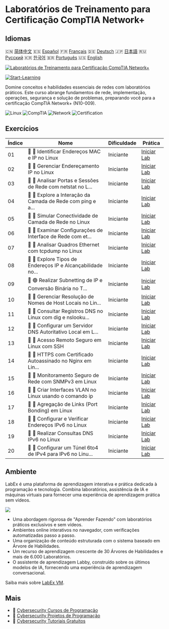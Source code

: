 # Laboratórios de Treinamento para Certificação CompTIA Network+

## Idiomas

🇨🇳 [简体中文](README_zh.md) 🇪🇸 [Español](README_es.md) 🇫🇷 [Français](README_fr.md) 🇩🇪 [Deutsch](README_de.md) 🇯🇵 [日本語](README_ja.md) 🇷🇺 [Русский](README_ru.md) 🇰🇷 [한국어](README_ko.md) 🇧🇷 [Português](README_pt.md) 🇺🇸 [English](README.md) 

[![Laboratórios de Treinamento para Certificação CompTIA Network+](https://cover-creator.labex.io/comptia-network-plus-training-labs.png?lang=pt)](https://labex.io/pt/courses/comptia-network-plus-training-labs)

[![Start-Learning](https://img.shields.io/badge/Start-Learning-whitesmoke?style=for-the-badge)](https://labex.io/pt/courses/comptia-network-plus-training-labs)

Domine conceitos e habilidades essenciais de redes com laboratórios práticos. Este curso abrange fundamentos de rede, implementação, operações, segurança e solução de problemas, preparando você para a certificação CompTIA Network+ (N10-009).

![Linux](https://img.shields.io/badge/Linux-whitesmoke?style=for-the-badge&logo=linux)
![CompTIA](https://img.shields.io/badge/CompTIA-whitesmoke?style=for-the-badge&logo=comptia)
![Network](https://img.shields.io/badge/Network-whitesmoke?style=for-the-badge&logo=network)
![Certification](https://img.shields.io/badge/Certification-whitesmoke?style=for-the-badge&logo=certification)


## Exercícios

|   Índice | Nome                                                        | Dificuldade   | Prática                                                                                                                                                |
|----------|-------------------------------------------------------------|---------------|--------------------------------------------------------------------------------------------------------------------------------------------------------|
|       01 | 📖 🔵 Identificar Endereços MAC e IP no Linux               | Iniciante     | <a target='_blank' href='https://labex.io/pt/tutorials/linux-identify-mac-and-ip-addresses-in-linux-592731'>Iniciar Lab</a>                            |
|       02 | 📖 🔵 Gerenciar Endereçamento IP no Linux                   | Iniciante     | <a target='_blank' href='https://labex.io/pt/tutorials/linux-manage-ip-addressing-in-linux-592736'>Iniciar Lab</a>                                     |
|       03 | 📖 🔵 Analisar Portas e Sessões de Rede com netstat no L... | Iniciante     | <a target='_blank' href='https://labex.io/pt/tutorials/linux-analyze-network-ports-and-sessions-with-netstat-in-linux-592741'>Iniciar Lab</a>          |
|       04 | 📖 🔵 Explore a Interação da Camada de Rede com ping e a... | Iniciante     | <a target='_blank' href='https://labex.io/pt/tutorials/linux-explore-network-layer-interaction-with-ping-and-arp-in-linux-592746'>Iniciar Lab</a>      |
|       05 | 📖 🔵 Simular Conectividade de Camada de Rede no Linux      | Iniciante     | <a target='_blank' href='https://labex.io/pt/tutorials/linux-simulate-network-layer-connectivity-in-linux-592752'>Iniciar Lab</a>                      |
|       06 | 📖 🔵 Examinar Configurações de Interface de Rede com et... | Iniciante     | <a target='_blank' href='https://labex.io/pt/tutorials/linux-examine-network-interface-settings-with-ethtool-in-linux-592759'>Iniciar Lab</a>          |
|       07 | 📖 🔵 Analisar Quadros Ethernet com tcpdump no Linux        | Iniciante     | <a target='_blank' href='https://labex.io/pt/tutorials/linux-analyze-ethernet-frames-with-tcpdump-in-linux-592765'>Iniciar Lab</a>                     |
|       08 | 📖 🔵 Explore Tipos de Endereços IP e Alcançabilidade no... | Iniciante     | <a target='_blank' href='https://labex.io/pt/tutorials/linux-explore-ip-address-types-and-reachability-in-linux-592780'>Iniciar Lab</a>                |
|       09 | 📖 🟢 Realizar Subnetting de IP e Conversão Binária no T... | Iniciante     | <a target='_blank' href='https://labex.io/pt/tutorials/linux-perform-ip-subnetting-and-binary-conversion-in-the-linux-terminal-592782'>Iniciar Lab</a> |
|       10 | 📖 🔵 Gerenciar Resolução de Nomes de Host Locais no Lin... | Iniciante     | <a target='_blank' href='https://labex.io/pt/tutorials/linux-manage-local-hostname-resolution-in-linux-592792'>Iniciar Lab</a>                         |
|       11 | 📖 🔵 Consultar Registros DNS no Linux com dig e nslooku... | Iniciante     | <a target='_blank' href='https://labex.io/pt/tutorials/linux-query-dns-records-in-linux-with-dig-and-nslookup-592796'>Iniciar Lab</a>                  |
|       12 | 📖 🔵 Configurar um Servidor DNS Autoritativo Local em L... | Iniciante     | <a target='_blank' href='https://labex.io/pt/tutorials/linux-set-up-a-local-authoritative-dns-server-on-linux-592803'>Iniciar Lab</a>                  |
|       13 | 📖 🔵 Acesso Remoto Seguro em Linux com SSH                 | Iniciante     | <a target='_blank' href='https://labex.io/pt/tutorials/linux-secure-remote-access-in-linux-with-ssh-592816'>Iniciar Lab</a>                            |
|       14 | 📖 🔵 HTTPS com Certificado Autoassinado no Nginx em Lin... | Iniciante     | <a target='_blank' href='https://labex.io/pt/tutorials/linux-https-with-a-self-signed-certificate-on-nginx-in-linux-592820'>Iniciar Lab</a>            |
|       15 | 📖 🔵 Monitoramento Seguro de Rede com SNMPv3 em Linux      | Iniciante     | <a target='_blank' href='https://labex.io/pt/tutorials/linux-secure-network-monitoring-with-snmpv3-in-linux-592826'>Iniciar Lab</a>                    |
|       16 | 📖 🔵 Criar Interfaces VLAN no Linux usando o comando ip    | Iniciante     | <a target='_blank' href='https://labex.io/pt/tutorials/linux-create-vlan-interfaces-in-linux-using-the-ip-command-592842'>Iniciar Lab</a>              |
|       17 | 📖 🔵 Agregação de Links (Port Bonding) em Linux            | Iniciante     | <a target='_blank' href='https://labex.io/pt/tutorials/linux-link-aggregation-port-bonding-in-linux-592851'>Iniciar Lab</a>                            |
|       18 | 📖 🔵 Configurar e Verificar Endereços IPv6 no Linux        | Iniciante     | <a target='_blank' href='https://labex.io/pt/tutorials/linux-configure-and-verify-ipv6-addresses-in-linux-592858'>Iniciar Lab</a>                      |
|       19 | 📖 🔵 Realizar Consultas DNS IPv6 no Linux                  | Iniciante     | <a target='_blank' href='https://labex.io/pt/tutorials/linux-perform-ipv6-dns-lookups-in-linux-592862'>Iniciar Lab</a>                                 |
|       20 | 📖 🔵 Configurar um Túnel 6to4 de IPv4 para IPv6 no Linu... | Iniciante     | <a target='_blank' href='https://labex.io/pt/tutorials/linux-configure-an-ipv4-to-ipv6-6to4-tunnel-in-linux-592867'>Iniciar Lab</a>                    |

## Ambiente

LabEx é uma plataforma de aprendizagem interativa e prática dedicada à programação e tecnologia. Combina laboratórios, assistência de IA e máquinas virtuais para fornecer uma experiência de aprendizagem prática sem vídeos.

![](https://tutorial-screenshot.getvm.io/images/vm-1725247253.png)

- Uma abordagem rigorosa de "Aprender Fazendo" com laboratórios práticos exclusivos e sem vídeos.
- Ambientes online interativos no navegador, com verificações automatizadas passo a passo.
- Uma organização de conteúdo estruturada com o sistema baseado em Árvore de Habilidades.
- Um recurso de aprendizagem crescente de 30 Árvores de Habilidades e mais de 6.000 Laboratórios.
- O assistente de aprendizagem Labby, construído sobre os últimos modelos de IA, fornecendo uma experiência de aprendizagem conversacional.

Saiba mais sobre [LabEx VM](https://support.labex.io/using-labex/virtual-machine).

## Mais

- 🔗 [Cybersecurity Cursos de Programação](https://github.com/labex-labs/awesome-programming-courses)
- 🔗 [Cybersecurity Projetos de Programação](https://github.com/labex-labs/awesome-programming-projects)
- 🔗 [Cybersecurity Tutoriais Gratuitos](https://github.com/labex-labs/cybersecurity-free-tutorials)

